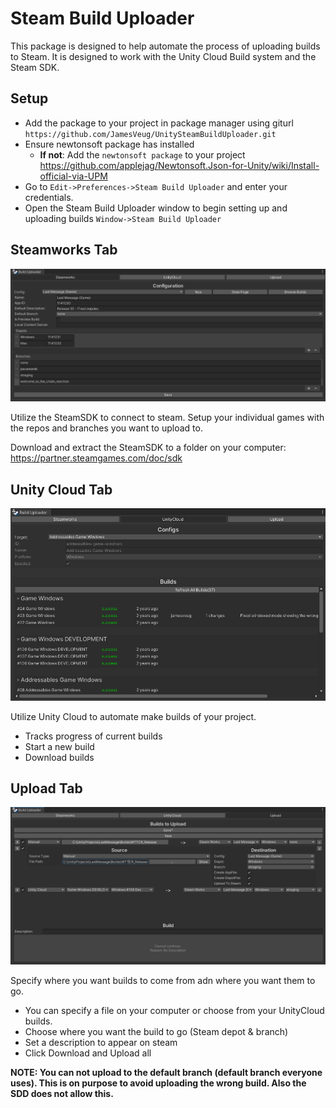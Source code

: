 # Steam Build Uploader

This package is designed to help automate the process of uploading builds to Steam. It is designed to work with the Unity Cloud Build system and the Steam SDK.


## Setup
- Add the package to your project in package manager using giturl `https://github.com/JamesVeug/UnitySteamBuildUploader.git`
- Ensure newtonsoft package has installed
  - **If not**: Add the `newtonsoft package` to your project https://github.com/applejag/Newtonsoft.Json-for-Unity/wiki/Install-official-via-UPM
- Go to `Edit->Preferences->Steam Build Uploader` and enter your credentials.
- Open the Steam Build Uploader window to begin setting up and uploading builds `Window->Steam Build Uploader`




## Steamworks Tab
![Alt Text](https://raw.githubusercontent.com/JamesVeug/UnitySteamBuildUploader/main/Git_SteamSDKPic.png)

Utilize the SteamSDK to connect to steam. Setup your individual games with the repos and branches you want to upload to.

Download and extract the SteamSDK to a folder on your computer: https://partner.steamgames.com/doc/sdk


## Unity Cloud Tab
![Alt Text](https://github.com/JamesVeug/UnitySteamBuildUploader/blob/main/Git_UnityCloudPic.png?raw=true)

Utilize Unity Cloud to automate make builds of your project.
- Tracks progress of current builds
- Start a new build
- Download builds


## Upload Tab
![Alt Text](https://github.com/JamesVeug/UnitySteamBuildUploader/blob/main/Git_SyncTabPic.png?raw=true)

Specify where you want builds to come from adn where you want them to go.
- You can specify a file on your computer or choose from your UnityCloud builds.
- Choose where you want the build to go (Steam depot & branch)
- Set a description to appear on steam
- Click Download and Upload all

**NOTE: You can not upload to the default branch (default branch everyone uses). This is on purpose to avoid uploading the wrong build. Also the SDD does not allow this.**
